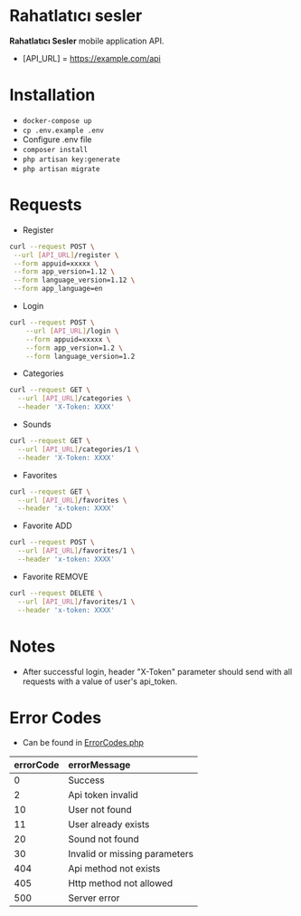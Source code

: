 # Rahatlatıcı sesler

**Rahatlatıcı Sesler** mobile application API.

* [API_URL] = https://example.com/api

# Installation
* `docker-compose up`
* `cp .env.example .env`
* Configure .env file
* `composer install`
* `php artisan key:generate`
* `php artisan migrate`

# Requests
* Register
```bash
curl --request POST \
 --url [API_URL]/register \
 --form appuid=xxxxx \
 --form app_version=1.12 \
 --form language_version=1.12 \
 --form app_language=en
```

* Login
```bash
curl --request POST \
    --url [API_URL]/login \
    --form appuid=xxxxx \
    --form app_version=1.2 \
    --form language_version=1.2
```

* Categories
```bash
curl --request GET \
  --url [API_URL]/categories \
  --header 'X-Token: XXXX'
```

* Sounds
```bash
curl --request GET \
  --url [API_URL]/categories/1 \
  --header 'X-Token: XXXX'
```

* Favorites
```bash
curl --request GET \
  --url [API_URL]/favorites \
  --header 'x-token: XXXX'
```

* Favorite ADD
```bash
curl --request POST \
  --url [API_URL]/favorites/1 \
  --header 'x-token: XXXX'
```

* Favorite REMOVE
```bash
curl --request DELETE \
  --url [API_URL]/favorites/1 \
  --header 'x-token: XXXX'
```

# Notes
* After successful login, header "X-Token" parameter should send with all requests with a value of user's api_token.

 # Error Codes
 * Can be found in [ErrorCodes.php](https://github.com/semiherdogan/relaxing-sounds/blob/master/app/Webservice/ErrorCodes.php)
 
 | errorCode | errorMessage |
 | :--- | :--- |
 | 0   | Success |
 | 2   | Api token invalid |
 | 10  | User not found |
 | 11  | User already exists |
 | 20  | Sound not found |
 | 30  | Invalid or missing parameters |
 | 404 | Api method not exists |
 | 405 | Http method not allowed |
 | 500 | Server error |
 